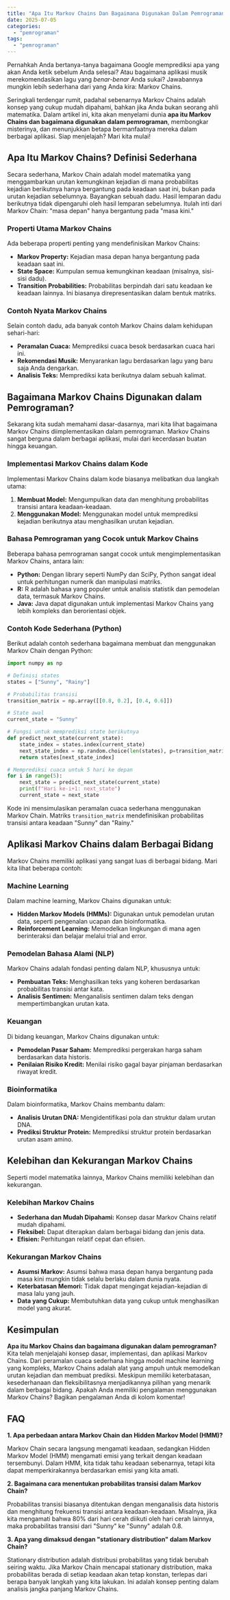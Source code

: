 ```yaml
---
title: "Apa Itu Markov Chains Dan Bagaimana Digunakan Dalam Pemrograman?"
date: 2025-07-05
categories: 
  - "pemrograman"
tags: 
  - "pemrograman"
---
```


Pernahkah Anda bertanya-tanya bagaimana Google memprediksi apa yang akan Anda ketik sebelum Anda selesai? Atau bagaimana aplikasi musik merekomendasikan lagu yang _benar-benar_ Anda sukai? Jawabannya mungkin lebih sederhana dari yang Anda kira: Markov Chains.

Seringkali terdengar rumit, padahal sebenarnya Markov Chains adalah konsep yang cukup mudah dipahami, bahkan jika Anda bukan seorang ahli matematika. Dalam artikel ini, kita akan menyelami dunia **apa itu Markov Chains dan bagaimana digunakan dalam pemrograman**, membongkar misterinya, dan menunjukkan betapa bermanfaatnya mereka dalam berbagai aplikasi. Siap menjelajah? Mari kita mulai!

## Apa Itu Markov Chains? Definisi Sederhana

Secara sederhana, Markov Chain adalah model matematika yang menggambarkan urutan kemungkinan kejadian di mana probabilitas kejadian berikutnya hanya bergantung pada keadaan saat ini, bukan pada urutan kejadian sebelumnya. Bayangkan sebuah dadu. Hasil lemparan dadu berikutnya tidak dipengaruhi oleh hasil lemparan sebelumnya. Itulah inti dari Markov Chain: "masa depan" hanya bergantung pada "masa kini."

### Properti Utama Markov Chains

Ada beberapa properti penting yang mendefinisikan Markov Chains:

- **Markov Property:** Kejadian masa depan hanya bergantung pada keadaan saat ini.
- **State Space:** Kumpulan semua kemungkinan keadaan (misalnya, sisi-sisi dadu).
- **Transition Probabilities:** Probabilitas berpindah dari satu keadaan ke keadaan lainnya. Ini biasanya direpresentasikan dalam bentuk matriks.

### Contoh Nyata Markov Chains

Selain contoh dadu, ada banyak contoh Markov Chains dalam kehidupan sehari-hari:

- **Peramalan Cuaca:** Memprediksi cuaca besok berdasarkan cuaca hari ini.
- **Rekomendasi Musik:** Menyarankan lagu berdasarkan lagu yang baru saja Anda dengarkan.
- **Analisis Teks:** Memprediksi kata berikutnya dalam sebuah kalimat.

## Bagaimana Markov Chains Digunakan dalam Pemrograman?

Sekarang kita sudah memahami dasar-dasarnya, mari kita lihat bagaimana Markov Chains diimplementasikan dalam pemrograman. Markov Chains sangat berguna dalam berbagai aplikasi, mulai dari kecerdasan buatan hingga keuangan.

### Implementasi Markov Chains dalam Kode

Implementasi Markov Chains dalam kode biasanya melibatkan dua langkah utama:

1. **Membuat Model:** Mengumpulkan data dan menghitung probabilitas transisi antara keadaan-keadaan.
2. **Menggunakan Model:** Menggunakan model untuk memprediksi kejadian berikutnya atau menghasilkan urutan kejadian.

### Bahasa Pemrograman yang Cocok untuk Markov Chains

Beberapa bahasa pemrograman sangat cocok untuk mengimplementasikan Markov Chains, antara lain:

- **Python:** Dengan library seperti NumPy dan SciPy, Python sangat ideal untuk perhitungan numerik dan manipulasi matriks.
- **R:** R adalah bahasa yang populer untuk analisis statistik dan pemodelan data, termasuk Markov Chains.
- **Java:** Java dapat digunakan untuk implementasi Markov Chains yang lebih kompleks dan berorientasi objek.

### Contoh Kode Sederhana (Python)

Berikut adalah contoh sederhana bagaimana membuat dan menggunakan Markov Chain dengan Python:

```python
import numpy as np

# Definisi states
states = ["Sunny", "Rainy"]

# Probabilitas transisi
transition_matrix = np.array([[0.8, 0.2], [0.4, 0.6]])

# State awal
current_state = "Sunny"

# Fungsi untuk memprediksi state berikutnya
def predict_next_state(current_state):
    state_index = states.index(current_state)
    next_state_index = np.random.choice(len(states), p=transition_matrix[state_index])
    return states[next_state_index]

# Memprediksi cuaca untuk 5 hari ke depan
for i in range(5):
    next_state = predict_next_state(current_state)
    print(f"Hari ke-i+1: next_state")
    current_state = next_state
```

Kode ini mensimulasikan peramalan cuaca sederhana menggunakan Markov Chain. Matriks `transition_matrix` mendefinisikan probabilitas transisi antara keadaan "Sunny" dan "Rainy."

## Aplikasi Markov Chains dalam Berbagai Bidang

Markov Chains memiliki aplikasi yang sangat luas di berbagai bidang. Mari kita lihat beberapa contoh:

### Machine Learning

Dalam machine learning, Markov Chains digunakan untuk:

- **Hidden Markov Models (HMMs):** Digunakan untuk pemodelan urutan data, seperti pengenalan ucapan dan bioinformatika.
- **Reinforcement Learning:** Memodelkan lingkungan di mana agen berinteraksi dan belajar melalui trial and error.

### Pemodelan Bahasa Alami (NLP)

Markov Chains adalah fondasi penting dalam NLP, khususnya untuk:

- **Pembuatan Teks:** Menghasilkan teks yang koheren berdasarkan probabilitas transisi antar kata.
- **Analisis Sentimen:** Menganalisis sentimen dalam teks dengan mempertimbangkan urutan kata.

### Keuangan

Di bidang keuangan, Markov Chains digunakan untuk:

- **Pemodelan Pasar Saham:** Memprediksi pergerakan harga saham berdasarkan data historis.
- **Penilaian Risiko Kredit:** Menilai risiko gagal bayar pinjaman berdasarkan riwayat kredit.

### Bioinformatika

Dalam bioinformatika, Markov Chains membantu dalam:

- **Analisis Urutan DNA:** Mengidentifikasi pola dan struktur dalam urutan DNA.
- **Prediksi Struktur Protein:** Memprediksi struktur protein berdasarkan urutan asam amino.

## Kelebihan dan Kekurangan Markov Chains

Seperti model matematika lainnya, Markov Chains memiliki kelebihan dan kekurangan.

### Kelebihan Markov Chains

- **Sederhana dan Mudah Dipahami:** Konsep dasar Markov Chains relatif mudah dipahami.
- **Fleksibel:** Dapat diterapkan dalam berbagai bidang dan jenis data.
- **Efisien:** Perhitungan relatif cepat dan efisien.

### Kekurangan Markov Chains

- **Asumsi Markov:** Asumsi bahwa masa depan hanya bergantung pada masa kini mungkin tidak selalu berlaku dalam dunia nyata.
- **Keterbatasan Memori:** Tidak dapat mengingat kejadian-kejadian di masa lalu yang jauh.
- **Data yang Cukup:** Membutuhkan data yang cukup untuk menghasilkan model yang akurat.

## Kesimpulan

**Apa itu Markov Chains dan bagaimana digunakan dalam pemrograman?** Kita telah menjelajahi konsep dasar, implementasi, dan aplikasi Markov Chains. Dari peramalan cuaca sederhana hingga model machine learning yang kompleks, Markov Chains adalah alat yang ampuh untuk memodelkan urutan kejadian dan membuat prediksi. Meskipun memiliki keterbatasan, kesederhanaan dan fleksibilitasnya menjadikannya pilihan yang menarik dalam berbagai bidang. Apakah Anda memiliki pengalaman menggunakan Markov Chains? Bagikan pengalaman Anda di kolom komentar!

## FAQ

**1\. Apa perbedaan antara Markov Chain dan Hidden Markov Model (HMM)?**

Markov Chain secara langsung mengamati keadaan, sedangkan Hidden Markov Model (HMM) mengamati emisi yang terkait dengan keadaan tersembunyi. Dalam HMM, kita tidak tahu keadaan sebenarnya, tetapi kita dapat memperkirakannya berdasarkan emisi yang kita amati.

**2\. Bagaimana cara menentukan probabilitas transisi dalam Markov Chain?**

Probabilitas transisi biasanya ditentukan dengan menganalisis data historis dan menghitung frekuensi transisi antara keadaan-keadaan. Misalnya, jika kita mengamati bahwa 80% dari hari cerah diikuti oleh hari cerah lainnya, maka probabilitas transisi dari "Sunny" ke "Sunny" adalah 0.8.

**3\. Apa yang dimaksud dengan "stationary distribution" dalam Markov Chain?**

Stationary distribution adalah distribusi probabilitas yang tidak berubah seiring waktu. Jika Markov Chain mencapai stationary distribution, maka probabilitas berada di setiap keadaan akan tetap konstan, terlepas dari berapa banyak langkah yang kita lakukan. Ini adalah konsep penting dalam analisis jangka panjang Markov Chains.
